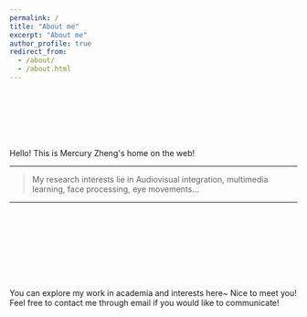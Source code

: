 ```yaml
---
permalink: /
title: "About me"
excerpt: "About me"
author_profile: true
redirect_from: 
  - /about/
  - /about.html
---
```

  \
  \
\
  \
  \
  \
Hello! This is Mercury Zheng's home on the web!

----------------------------------------------------------------------------------------------------
 
> My research interests lie in Audiovisual integration, multimedia learning, face processing, eye movements...
  
----------------------------------------------------------------------------------------------------
\
  \
  \
  \
\
  \
  \
  \
  You can explore my work in academia and interests here~ Nice to meet you!
Feel free to contact me through email if you would like to communicate!

  
